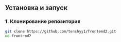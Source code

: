
## Установка и запуск

### 1. Клонирование репозитория

```bash
git clone https://github.com/tenshyy1/frontend2.git
cd frontend2 